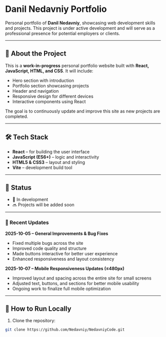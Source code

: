 # Danil Nedavniy Portfolio

Personal portfolio of **Danil Nedavniy**, showcasing web development skills and projects. This project is under active development and will serve as a professional presence for potential employers or clients.

---

## 🚀 About the Project

This is a **work-in-progress** personal portfolio website built with **React, JavaScript, HTML, and CSS**. It will include:

- Hero section with introduction  
- Portfolio section showcasing projects  
- Header and navigation  
- Responsive design for different devices  
- Interactive components using React  

The goal is to continuously update and improve this site as new projects are completed.

---

## 🛠 Tech Stack

- **React** – for building the user interface  
- **JavaScript (ES6+)** – logic and interactivity  
- **HTML5 & CSS3** – layout and styling  
- **Vite** – development build tool  

---

## 📌 Status
- 🚧 In development  
- 🔜 Projects will be added soon 

---

### 📝 Recent Updates

**2025-10-05 – General Improvements & Bug Fixes**

* Fixed multiple bugs across the site
* Improved code quality and structure
* Made buttons interactive for better user experience
* Enhanced responsiveness and layout consistency

**2025-10-07 – Mobile Responsiveness Updates (≤480px)**

* Improved layout and spacing across the entire site for small screens
* Adjusted text, buttons, and sections for better mobile usability
* Ongoing work to finalize full mobile optimization

---

## 📌 How to Run Locally

1. Clone the repository:  
```bash
git clone https://github.com/Nedavniy/NedavniyCode.git
